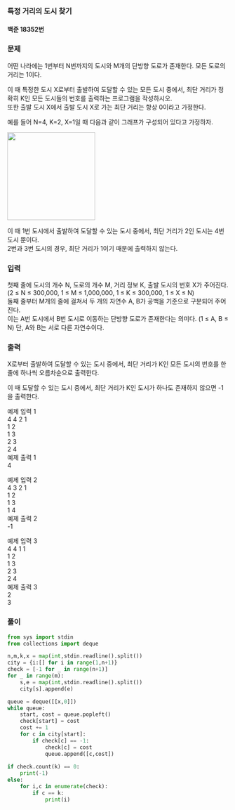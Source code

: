 ### 특정 거리의 도시 찾기
#### 백준 18352번
### 문제
어떤 나라에는 1번부터 N번까지의 도시와 M개의 단방향 도로가 존재한다. 모든 도로의 거리는 1이다.               

이 때 특정한 도시 X로부터 출발하여 도달할 수 있는 모든 도시 중에서, 최단 거리가 정확히 K인 모든 도시들의 번호를 출력하는 프로그램을 작성하시오.                 
또한 출발 도시 X에서 출발 도시 X로 가는 최단 거리는 항상 0이라고 가정한다.           
                
예를 들어 N=4, K=2, X=1일 때 다음과 같이 그래프가 구성되어 있다고 가정하자.         
            
<img src=https://user-images.githubusercontent.com/63505110/138705930-3ee041f5-fd21-4820-8bce-b5c29b48a8b3.png width = 200 height = 200>



이 때 1번 도시에서 출발하여 도달할 수 있는 도시 중에서, 최단 거리가 2인 도시는 4번 도시 뿐이다.                     
2번과 3번 도시의 경우, 최단 거리가 1이기 때문에 출력하지 않는다.         

### 입력
첫째 줄에 도시의 개수 N, 도로의 개수 M, 거리 정보 K, 출발 도시의 번호 X가 주어진다. (2 ≤ N ≤ 300,000, 1 ≤ M ≤ 1,000,000, 1 ≤ K ≤ 300,000, 1 ≤ X ≤ N)                
둘째 줄부터 M개의 줄에 걸쳐서 두 개의 자연수 A, B가 공백을 기준으로 구분되어 주어진다.              
이는 A번 도시에서 B번 도시로 이동하는 단방향 도로가 존재한다는 의미다. (1 ≤ A, B ≤ N) 단, A와 B는 서로 다른 자연수이다.

### 출력
X로부터 출발하여 도달할 수 있는 도시 중에서, 최단 거리가 K인 모든 도시의 번호를 한 줄에 하나씩 오름차순으로 출력한다.             

이 때 도달할 수 있는 도시 중에서, 최단 거리가 K인 도시가 하나도 존재하지 않으면 -1을 출력한다.              
             
예제 입력 1        
4 4 2 1          
1 2           
1 3           
2 3         
2 4           
예제 출력 1          
4    
           
예제 입력 2           
4 3 2 1          
1 2          
1 3         
1 4            
예제 출력 2         
-1       
           
예제 입력 3        
4 4 1 1        
1 2        
1 3         
2 3          
2 4           
예제 출력 3           
2        
3         

### 풀이
```python
from sys import stdin
from collections import deque

n,m,k,x = map(int,stdin.readline().split())
city = {i:[] for i in range(1,n+1)}
check = [-1 for _ in range(n+1)]
for _ in range(m):
    s,e = map(int,stdin.readline().split())
    city[s].append(e)

queue = deque([[x,0]])                   
while queue:
    start, cost = queue.popleft()
    check[start] = cost
    cost += 1
    for c in city[start]:
        if check[c] == -1:
            check[c] = cost
            queue.append([c,cost])
            
if check.count(k) == 0:
    print(-1)
else:
    for i,c in enumerate(check):
        if c == k:
            print(i)
```
